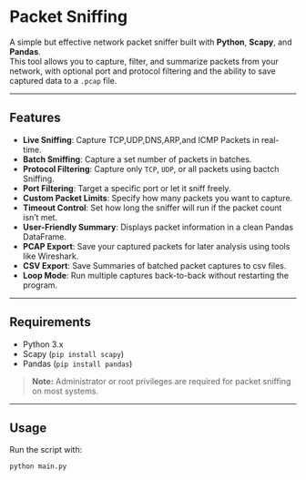 # Packet Sniffing

A simple but effective network packet sniffer built with **Python**, **Scapy**, and **Pandas**.  
This tool allows you to capture, filter, and summarize packets from your network, with optional port and protocol filtering and the ability to save captured data to a `.pcap` file.

---

## Features
- **Live Sniffing**: Capture TCP,UDP,DNS,ARP,and ICMP Packets in real-time.
- **Batch Smiffing**: Capture a set number of packets in batches.
- **Protocol Filtering**: Capture only `TCP`, `UDP`, or all packets using bactch Sniffing.
- **Port Filtering**: Target a specific port or let it sniff freely.
- **Custom Packet Limits**: Specify how many packets you want to capture.
- **Timeout Control**: Set how long the sniffer will run if the packet count isn’t met.
- **User-Friendly Summary**: Displays packet information in a clean Pandas DataFrame.
- **PCAP Export**: Save your captured packets for later analysis using tools like Wireshark.
- **CSV Export**: Save Summaries of batched packet captures to csv files.
- **Loop Mode**: Run multiple captures back-to-back without restarting the program.

---

## Requirements

- Python 3.x  
- Scapy (`pip install scapy`)  
- Pandas (`pip install pandas`)  

> **Note:** Administrator or root privileges are required for packet sniffing on most systems.

---

## Usage

Run the script with:

```bash
python main.py
